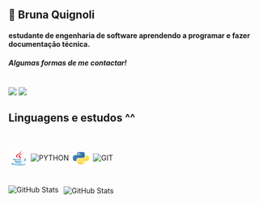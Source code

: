 
<h2> 🎀 Bruna Quignoli </h2>
 <h4> estudante de engenharia de software aprendendo a programar e fazer documentação técnica. </h4>

<h5> Algumas formas de me contactar! </h5>
<br/>
<div> 
 <a href="https://instagram.com/brubsriv" target="_blank"><img src="https://img.shields.io/badge/-Instagram-%23E4405F?style=for-the-badge&logo=instagram&logoColor=white" target="_blank"></a>
  <a href="https://www.linkedin.com/in/brunaquignoli" target="_blank"><img src="https://img.shields.io/badge/-LinkedIn-%230077B5?style=for-the-badge&logo=linkedin&logoColor=white" target="_blank"></a> 
 

<!--
**brunaquignoli/brunaquignoli** is a ✨ _special_ ✨ repository because its `README.md` (this file) appears on your GitHub profile.

Here are some ideas to get you started:

- 🔭 I’m currently working on ...
- 🌱 I’m currently learning ...
- 👯 I’m looking to collaborate on ...
- 🤔 I’m looking for help with ...
- 💬 Ask me about ...
- 📫 How to reach me: ...
- 😄 Pronouns: ...
- ⚡ Fun fact: ...
-->

## Linguagens e estudos ^^

<br/>
  <div style="display: inline_block"><br>
    <img align="center" alt="JAVA" height="30" width="40" src="https://raw.githubusercontent.com/devicons/devicon/master/icons/java/java-original.svg" />
    <img align="center" alt="PYTHON" height="30" width="40" src="https://cdn.jsdelivr.net/gh/devicons/devicon@latest/icons/mysql/mysql-original.svg" />
    <img align="center" alt="MYSQL" height="30" width="40" src="https://raw.githubusercontent.com/devicons/devicon/master/icons/python/python-original.svg">
    <img align="center" alt="GIT" height="30" width="40" src="https://cdn.jsdelivr.net/gh/devicons/devicon@latest/icons/git/git-original-wordmark.svg">
  </div>


#


<p>
  <img 
    align="left" 
    alt="GitHub Stats" 
    height="180" 
    style="padding-right: 10px;" 
    src="https://github-readme-stats.vercel.app/api?username=brunaquignoli&show_icons=true&theme=omni&include_all_commits=true&count_private=true&locale=pt-br&border_radius=8&bg_color=fadce6&text_color=eb789f&icon_color=eb789f&title_color=eb789f"
  />

<img 
      align="center" 
      alt="GitHub Stats" 
      height="180" 
      src="https://github-readme-stats.vercel.app/api/top-langs/?username=brunaquignoli&layout=donut&langs_count=16&theme=omni&custom_title=Linguagens&border_radius=5&bg_color=fadce6&text_color=eb789f&icon_color=eb789f&title_color=eb789f"  
  />

</p>


